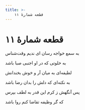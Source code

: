 ```yaml
---
title: >-
    قطعه شمارهٔ ۱۱
---
```

# قطعه شمارهٔ ۱۱

<div class="b" id="bn1"><div class="m1"><p>به سمع خواجه رسان ای ندیم وقت‌شناس</p></div>
<div class="m2"><p>به خلوتی که در او اجنبی صبا باشد</p></div></div>
<div class="b" id="bn2"><div class="m1"><p>لطیفه‌ای به میان آر و خوش بخندانش</p></div>
<div class="m2"><p>به نکته‌ای که دلش را بدان رضا باشد</p></div></div>
<div class="b" id="bn3"><div class="m1"><p>پس آنگهش ز کرم این قدر به لطف بپرس</p></div>
<div class="m2"><p>که گر وظیفه تقاضا کنم روا باشد</p></div></div>